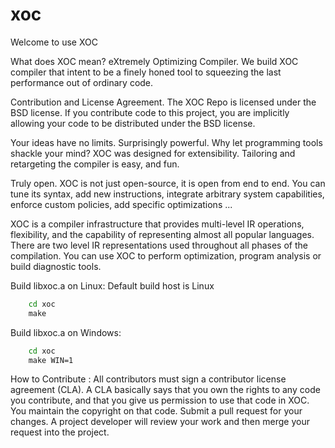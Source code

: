 xoc
=====

Welcome to use XOC

What does XOC mean? 
	eXtremely Optimizing Compiler.
	We build XOC compiler that intent to be a finely honed tool to squeezing
	the last performance out of ordinary code.

Contribution and License Agreement. 
	The XOC Repo is licensed under the BSD license.
	If you contribute code to this project, you are implicitly allowing your
	code to be distributed under the BSD license.

Your ideas have no limits.
	Surprisingly powerful.
	Why let programming tools shackle your mind?
	XOC was designed for extensibility.
	Tailoring and retargeting the compiler is easy, and fun.

Truly open.
	XOC is not just open-source, it is open from end to end.
	You can tune its syntax, add new instructions, integrate arbitrary system
	capabilities,  enforce custom policies, add specific optimizations ...

XOC is a compiler infrastructure that provides multi-level IR operations,
flexibility, and the capability of representing almost all popular languages.
There are two level IR representations used throughout all phases of the
compilation. You can use XOC to perform optimization, program analysis or build diagnostic tools.

Build libxoc.a on Linux:
Default build host is Linux
```cmd
	cd xoc
	make
```

Build libxoc.a on Windows:
```cmd
	cd xoc
	make WIN=1
```

How to Contribute :
	All contributors must sign a contributor license agreement (CLA). A CLA 
	basically says that you own the rights to any code you contribute, and 
	that you give us permission to use that code in XOC. 
	You maintain the copyright on that code. 
	Submit a pull request for your changes. A project developer will review 
	your work and then merge your request into the project.
